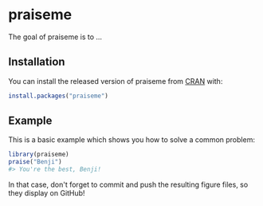 
<!-- README.md is generated from README.Rmd. Please edit that file -->
praiseme
========

The goal of praiseme is to ...

Installation
------------

You can install the released version of praiseme from [CRAN](https://CRAN.R-project.org) with:

``` r
install.packages("praiseme")
```

Example
-------

This is a basic example which shows you how to solve a common problem:

``` r
library(praiseme)
praise("Benji")
#> You're the best, Benji!
```

In that case, don't forget to commit and push the resulting figure files, so they display on GitHub!
